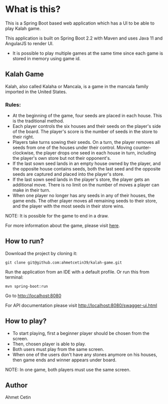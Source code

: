 # What is this?
This is a Spring Boot based web application which has a UI to be able to play Kalah game.

This application is built on Spring Boot 2.2 with Maven and uses Java 11 and AngularJS to render UI.

* It is possible to play multiple games at the same time since each game is stored in memory using game id.

## Kalah Game
Kalah, also called Kalaha or Mancala, is a game in the mancala family imported in the United States.

### Rules:
* At the beginning of the game, four seeds are placed in each house. This is the traditional method.
* Each player controls the six houses and their seeds on the player's side of the board. The player's score is the number of seeds in the store to their right.
* Players take turns sowing their seeds. On a turn, the player removes all seeds from one of the houses under their control. Moving counter-clockwise, the player drops one seed in each house in turn, including the player's own store but not their opponent's.
* If the last sown seed lands in an empty house owned by the player, and the opposite house contains seeds, both the last seed and the opposite seeds are captured and placed into the player's store.
* If the last sown seed lands in the player's store, the player gets an additional move. There is no limit on the number of moves a player can make in their turn.
* When one player no longer has any seeds in any of their houses, the game ends. The other player moves all remaining seeds to their store, and the player with the most seeds in their store wins.

NOTE:  It is possible for the game to end in a draw.

For more information about the game, please visit [here](https://en.wikipedia.org/wiki/Kalah).

## How to run?
Download the project by cloning it:
```
git clone git@github.com:ahmetcetin39/kalah-game.git
```

Run the application from an IDE with a default profile. Or run this from terminal:
```
mvn spring-boot:run
```

Go to [http://localhost:8080](http://localhost:8080)

For API documentation please visit [http://localhost:8080/swagger-ui.html](http://localhost:8080/swagger-ui.html)


## How to play?
* To start playing, first a beginner player should be chosen from the screen.
* Then, chosen player is able to play.
* Both users must play from the same screen.
* When one of the users don't have any stones anymore on his houses, then game ends and winner appears under board.

NOTE:  In one game, both players must use the same screen.

## Author
Ahmet Cetin
